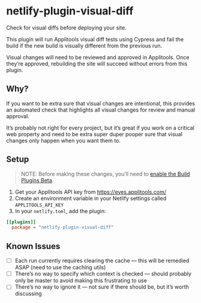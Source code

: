 # netlify-plugin-visual-diff

Check for visual diffs before deploying your site.

This plugin will run Applitools visual diff tests using Cypress and fail the build if the new build is visually different from the previous run.

Visual changes will need to be reviewed and approved in Applitools. Once they’re approved, rebuilding the site will succeed without errors from this plugin.

## Why?

If you want to be extra sure that visual changes are intentional, this provides an automated check that highlights all visual changes for review and manual approval.

It’s probably not right for every project, but it’s great if you work on a critical web property and need to be extra super duper pooper sure that visual changes only happen when you want them to.

## Setup

> NOTE: Before making these changes, you’ll need to [enable the Build Plugins Beta](https://app.netlify.com/enable-beta?_ga=2.121904395.1859585997.1588375642-1789055271.1572451542).

1. Get your Applitools API key from https://eyes.applitools.com/
2. Create an environment variable in your Netlify settings called `APPLITOOLS_API_KEY`
3. In your `netlify.toml`, add the plugin:

  ```toml
  [[plugins]]
    package = "netlify-plugin-visual-diff"
  ```

## Known Issues

- [ ] Each run currently requires clearing the cache — this will be remedied ASAP (need to use the caching utils)
- [ ] There’s no way to specify which context is checked — should probably only be master to avoid making this frustrating to use
- [ ] There’s no way to ignore it — not sure if there should be, but it’s worth discussing
